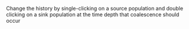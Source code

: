 Change the history by single-clicking on a source population and
double clicking on a sink population at the time depth that
coalescence should occur

